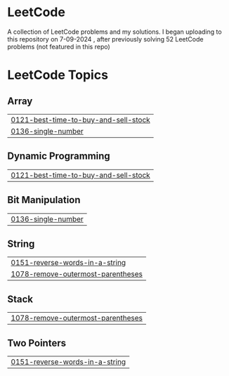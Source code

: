 # LeetCode
A collection of LeetCode problems and my solutions. I began uploading to this repository on 7-09-2024 , after previously solving 52 LeetCode problems (not featured in this repo)

<!---LeetCode Topics Start-->
# LeetCode Topics
## Array
|  |
| ------- |
| [0121-best-time-to-buy-and-sell-stock](https://github.com/anupip/LeetCode/tree/master/0121-best-time-to-buy-and-sell-stock) |
| [0136-single-number](https://github.com/anupip/LeetCode/tree/master/0136-single-number) |
## Dynamic Programming
|  |
| ------- |
| [0121-best-time-to-buy-and-sell-stock](https://github.com/anupip/LeetCode/tree/master/0121-best-time-to-buy-and-sell-stock) |
## Bit Manipulation
|  |
| ------- |
| [0136-single-number](https://github.com/anupip/LeetCode/tree/master/0136-single-number) |
## String
|  |
| ------- |
| [0151-reverse-words-in-a-string](https://github.com/anupip/LeetCode/tree/master/0151-reverse-words-in-a-string) |
| [1078-remove-outermost-parentheses](https://github.com/anupip/LeetCode/tree/master/1078-remove-outermost-parentheses) |
## Stack
|  |
| ------- |
| [1078-remove-outermost-parentheses](https://github.com/anupip/LeetCode/tree/master/1078-remove-outermost-parentheses) |
## Two Pointers
|  |
| ------- |
| [0151-reverse-words-in-a-string](https://github.com/anupip/LeetCode/tree/master/0151-reverse-words-in-a-string) |
<!---LeetCode Topics End-->